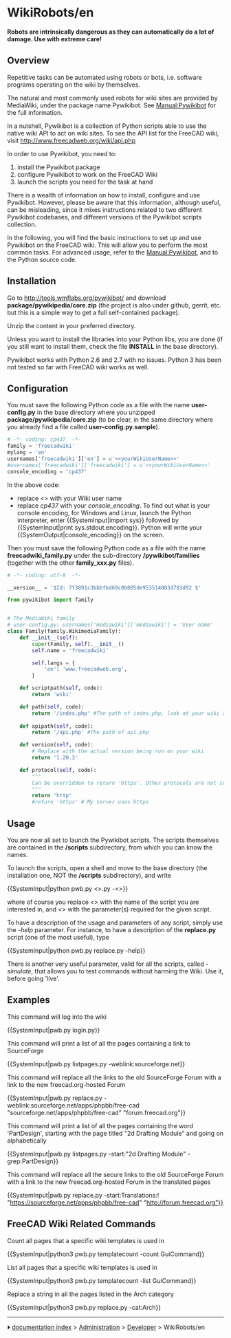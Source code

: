 # WikiRobots/en
**Robots are intrinsically dangerous as they can automatically do a lot of damage. Use with extreme care!**

## Overview

Repetitive tasks can be automated using robots or bots, i.e. software programs operating on the wiki by themselves.

The natural and most commonly used robots for wiki sites are provided by MediaWiki, under the package name Pywikibot. See [Manual:Pywikibot](http://www.mediawiki.org/wiki/Manual:Pywikibot) for the full information.

In a nutshell, Pywikibot is a collection of Python scripts able to use the native wiki API to act on wiki sites. To see the API list for the FreeCAD wiki, visit <http://www.freecadweb.org/wiki/api.php>

In order to use Pywikibot, you need to:

1.  install the Pywikibot package
2.  configure Pywikibot to work on the FreeCAD Wiki
3.  launch the scripts you need for the task at hand

There is a wealth of information on how to install, configure and use Pywikibot. However, please be aware that this information, although useful, can be misleading, since it mixes instructions related to two different Pywikibot codebases, and different versions of the Pywikibot scripts collection.

In the following, you will find the basic instructions to set up and use Pywikibot on the FreeCAD wiki. This will allow you to perform the most common tasks. For advanced usage, refer to the [Manual:Pywikibot](http://www.mediawiki.org/wiki/Manual:Pywikibot), and to the Python source code.

## Installation

Go to <http://tools.wmflabs.org/pywikibot/> and download **package/pywikipedia/core.zip** (the project is also under github, gerrit, etc. but this is a simple way to get a full self-contained package).

Unzip the content in your preferred directory.

Unless you want to install the libraries into your Python libs, you are done (if you still want to install them, check the file **INSTALL** in the base directory).

Pywikibot works with Python 2.6 and 2.7 with no issues. Python 3 has been not tested so far with FreeCAD wiki works as well.

## Configuration

You must save the following Python code as a file with the name **user-config.py** in the base directory where you unzipped **package/pywikipedia/core.zip** (to be clear, in the same directory where you already find a file called **user-config.py.sample**).


```python
# -*- coding: cp437  -*-
family = 'freecadwiki'
mylang = 'en'
usernames['freecadwiki']['en'] = u'<<yourWikiUserName>>'
#usernames['freecadwiki']['freecadwiki'] = u'<<yourWikiUserName>>'
console_encoding = 'cp437'
```

In the above code:

-   replace *\<\>* with your Wiki user name
-   replace *cp437* with your *console_encoding*. To find out what is your console encoding, for Windows and Linux, launch the Python interpreter, enter {{SystemInput|import sys}} followed by {{SystemInput|print sys.stdout.encoding}}. Python will write your {{SystemOutput|console_encoding}} on the screen.

Then you must save the following Python code as a file with the name **freecadwiki_family.py** under the sub-directory **/pywikibot/families** (together with the other **family_xxx.py** files).


```python
# -*- coding: utf-8  -*-

__version__ = '$Id: 7f3891c3bbbfbd69c0b005de953514803d783d92 $'

from pywikibot import family


# The MediaWiki family
# user-config.py: usernames['mediawiki']['mediawiki'] = 'User name'
class Family(family.WikimediaFamily):
    def __init__(self):
        super(Family, self).__init__()
        self.name = 'freecadwiki'

        self.langs = {
            'en': 'www.freecadweb.org',
        }

    def scriptpath(self, code):
        return 'wiki'

    def path(self, code):
        return '/index.php' #The path of index.php, look at your wiki address. 
     
    def apipath(self, code):
        return '/api.php' #The path of api.php

    def version(self, code):
        # Replace with the actual version being run on your wiki
        return '1.20.3'

    def protocol(self, code):
        """
        Can be overridden to return 'https'. Other protocols are not supported.
        """
        return 'http'
        #return 'https' # My server uses https
```

## Usage

You are now all set to launch the Pywikibot scripts. The scripts themselves are contained in the **/scripts** subdirectory, from which you can know the names.

To launch the scripts, open a shell and move to the base directory (the installation one, NOT the **/scripts** subdirectory), and write


{{SystemInput|python pwb.py <<scriptname>>.py -<<parameter>>}}

where of course you replace *\<\>* with the name of the script you are interested in, and *\<\>* with the parameter(s) required for the given script.

To have a description of the usage and parameters of any script, simply use the *-help* parameter. For instance, to have a description of the **replace.py** script (one of the most useful), type


{{SystemInput|python pwb.py replace.py -help}}

There is another very useful parameter, valid for all the scripts, called *-simulate*, that allows you to test commands without harming the Wiki. Use it, before going \'live\'.

## Examples

This command will log into the wiki


{{SystemInput|pwb.py login.py}}

This command will print a list of all the pages containing a link to SourceForge


{{SystemInput|pwb.py listpages.py -weblink:sourceforge.net}}

This command will replace all the links to the old SourceForge Forum with a link to the new freecad.org-hosted Forum


{{SystemInput|pwb.py replace.py -weblink:sourceforge.net/apps/phpbb/free-cad "sourceforge.net/apps/phpbb/free-cad" "forum.freecad.org"}}

This command will print a list of all the pages containing the word \'PartDesign\', starting with the page titled \"2d Drafting Module\" and going on alphabetically


{{SystemInput|pwb.py listpages.py -start:"2d Drafting Module" -grep:PartDesign}}

This command will replace all the secure links to the old SourceForge Forum with a link to the new freecad.org-hosted Forum in the translated pages


{{SystemInput|pwb.py replace.py -start:Translations:! "https://sourceforge.net/apps/phpbb/free-cad" "http://forum.freecad.org"}}

## FreeCAD Wiki Related Commands 

Count all pages that a specific wiki templates is used in


{{SystemInput|python3 pwb.py templatecount -count GuiCommand}}

List all pages that a specific wiki templates is used in


{{SystemInput|python3 pwb.py templatecount -list GuiCommand}}

Replace a string in all the pages listed in the Arch category


{{SystemInput|python3 pwb.py replace.py -cat:Arch}}



---
⏵ [documentation index](../README.md) > [Administration](Category_Administration.md) > [Developer](Category_Developer.md) > WikiRobots/en
